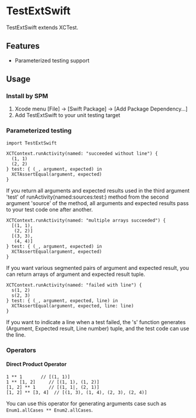 # TestExtSwift

TestExtSwift extends XCTest.

## Features

- Parameterized testing support

## Usage

### Install by SPM

1. Xcode menu [File] -> [Swift Package] -> [Add Package Dependency...]
2. Add TestExtSwift to your unit testing target

### Parameterized testing

```
import TestExtSwift

XCTContext.runActivity(named: "succeeded without line") {
  (1, 1)
  (2, 2)
} test: { (_, argument, expected) in
  XCTAssertEqual(argument, expected)
}
```

If you return all arguments and expected results used in the third argument 'test' of runActivity(named:sources:test:) method from the second argument 'source' of the method, all arguments and expected results pass to your test code one after another.

```
XCTContext.runActivity(named: "multiple arrays succeeded") {
  [(1, 1),
   (2, 2)]
  [(3, 3),
   (4, 4)]
} test: { (_, argument, expected) in
  XCTAssertEqual(argument, expected)
}
```

If you want various segmented pairs of argument and expected result, you can return arrays of argument and expected result tuple.

```
XCTContext.runActivity(named: "failed with line") {
  s(1, 2)
  s(2, 3)
} test: { (_, argument, expected, line) in
  XCTAssertEqual(argument, expected, line: line)
}
```

If you want to indicate a line when a test failed, the 's' function generates (Argument, Expected result, Line number) tuple, and the test code can use the line.

### Operators

#### Direct Product Operator

```
1 ** 1       // [(1, 1)]
1 ** [1, 2]     // [(1, 1), (1, 2)]
[1, 2] ** 1     // [(1, 1|, (2, 1)]
[1, 2] ** [3, 4]  // [(1, 3), (1, 4), (2, 3), (2, 4)]
```

You can use this operator for generating arguments case such as `Enum1.allCases ** Enum2.allCases`.
